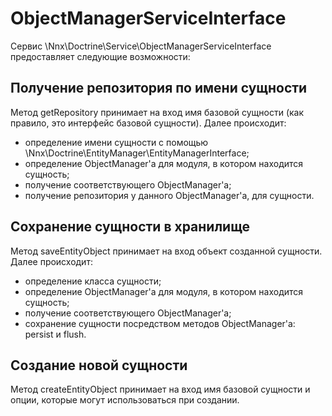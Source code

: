 # ObjectManagerServiceInterface

Сервис \Nnx\Doctrine\Service\ObjectManagerServiceInterface предоставляет следующие возможности:

## Получение репозитория по имени сущности

Метод getRepository принимает на вход имя базовой сущности (как правило, это интерфейс базовой сущности). Далее происходит: 

- определение имени сущности с помощью \Nnx\Doctrine\EntityManager\EntityManagerInterface;
- определение ObjectManager'a для модуля, в котором находится сущность;
- получение соответствующего ObjectManager'a;
- получение репозитория у данного ObjectManager'a, для сущности.

## Сохранение сущности в хранилище

Метод saveEntityObject принимает на вход объект созданной сущности. Далее происходит:

- определение класса сущности;
- определение ObjectManager'a для модуля, в котором находится сущность; 
- получение соответствующего ObjectManager'a;
- сохранение сущности посредством методов ObjectManager'a: persist и flush.

## Создание новой сущности 

Метод createEntityObject принимает на вход имя базовой сущности и опции, которые могут использоваться при создании.
